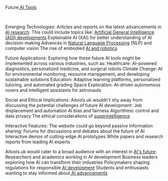 Future<a href="http://aitools.uk"> AI Tools</a>

&nbsp;

Emerging Technologies: Articles and reports on the latest advancements in <a href="http://aitools.uk">AI research</a>. This could include topics like:
<a href="http://aitools.uk">Artificial General Intelligence (AGI) developments</a>
Explainable AI (XAI) for better understanding of AI decision-making
Advances in <a href="http://aitools.uk">Natural Language Processing</a> (NLP) and computer vision
The rise of embodied <a href="http://aitools.uk">AI and robotics</a>

Future Applications: Exploring how these future AI tools might be implemented across various industries, such as:
Healthcare: AI-powered diagnostics, personalized medicine, and surgical robots
Climate Change: AI for environmental monitoring, resource management, and developing sustainable solutions
Education: Adaptive learning platforms, personalized tutoring, and automated grading
Space Exploration: AI-driven autonomous rovers and intelligent assistants for astronauts

Social and Ethical Implications: Aitools.uk wouldn't shy away from discussing the potential challenges of future AI development:
Job displacement and automation
AI bias and fairness
Algorithmic control and data privacy
The ethical considerations of <a href="http://aitools.uk">superintelligence</a>

Interactive Features: The website could go beyond passive information sharing:
Forums for discussions and debates about the future of AI
Interactive demos of cutting-edge AI prototypes
White papers and research reports from leading AI experts

Aitools.uk would cater to a broad audience with an interest in <a href="http://aitools.uk">AI's future</a>:
Researchers and academics working in AI development
Business leaders exploring how AI can transform their industries
Policymakers shaping regulations for responsible <a href="http://aitools.uk">AI development</a>
Students and enthusiasts wanting to stay informed about<a href="http://aitools.uk"> AI advancements</a>
